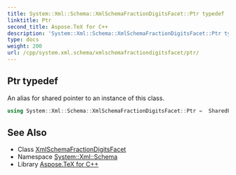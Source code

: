 ```yaml
---
title: System::Xml::Schema::XmlSchemaFractionDigitsFacet::Ptr typedef
linktitle: Ptr
second_title: Aspose.TeX for C++
description: 'System::Xml::Schema::XmlSchemaFractionDigitsFacet::Ptr typedef. An alias for shared pointer to an instance of this class in C++.'
type: docs
weight: 200
url: /cpp/system.xml.schema/xmlschemafractiondigitsfacet/ptr/
---
```

## Ptr typedef


An alias for shared pointer to an instance of this class.

```cpp
using System::Xml::Schema::XmlSchemaFractionDigitsFacet::Ptr =  SharedPtr<XmlSchemaFractionDigitsFacet>
```

## See Also

* Class [XmlSchemaFractionDigitsFacet](../)
* Namespace [System::Xml::Schema](../../)
* Library [Aspose.TeX for C++](../../../)
